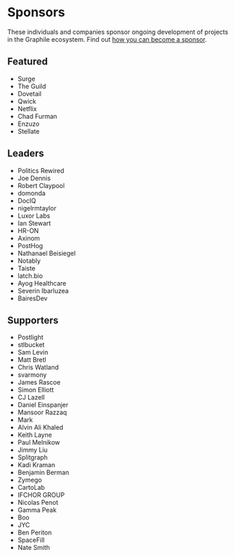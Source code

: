 # Sponsors

These individuals and companies sponsor ongoing development of projects in the
Graphile ecosystem. Find out
[how you can become a sponsor](https://graphile.org/sponsor/).

## Featured

- Surge
- The Guild
- Dovetail
- Qwick
- Netflix
- Chad Furman
- Enzuzo
- Stellate

## Leaders

- Politics Rewired
- Joe Dennis
- Robert Claypool
- domonda
- DocIQ
- nigelrmtaylor
- Luxor Labs
- Ian Stewart
- HR-ON
- Axinom
- PostHog
- Nathanael Beisiegel
- Notably
- Taiste
- latch.bio
- Ayog Healthcare
- Severin Ibarluzea
- BairesDev

## Supporters

- Postlight
- stlbucket
- Sam Levin
- Matt Bretl
- Chris Watland
- svarmony
- James Rascoe
- Simon Elliott
- CJ Lazell
- Daniel Einspanjer
- Mansoor Razzaq
- Mark
- Alvin Ali Khaled
- Keith Layne
- Paul Melnikow
- Jimmy Liu
- Splitgraph
- Kadi Kraman
- Benjamin Berman
- Zymego
- CartoLab
- IFCHOR GROUP
- Nicolas Penot
- Gamma Peak
- Boo
- JYC
- Ben Periton
- SpaceFill
- Nate Smith
